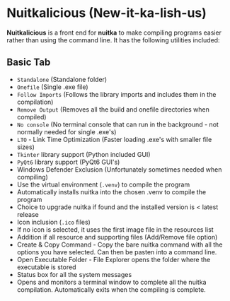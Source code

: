 # Nuitkalicious (New-it-ka-lish-us)

**Nuitkalicious** is a front end for **nuitka** to make compiling programs easier rather than using the command line.
It has the following utilities included:
## Basic Tab
- `Standalone` (Standalone folder)
- `Onefile` (Single .exe file)
- `Follow Imports` (Follows the library imports and includes them in the compilation)
- `Remove Output` (Removes all the build and onefile directories when compiled)
- `No console` (No terminal console that can run in the background - not normally needed for single .exe's)
- `LTO` - Link Time Optimization (Faster loading .exe's with smaller file sizes)
- `Tkinter` library support (Python included GUI)
- `PyQt6` library support (PyQt6 GUI's)
- Windows Defender Exclusion (Unfortunately sometimes needed when compiling)
- Use the virtual environment (`.venv`) to compile the program
- Automatically installs nuitka into the chosen .venv to compile the program
- Choice to upgrade nuitka if found and the installed version is < latest release
- Icon inclusion (`.ico` files)
- If no icon is selected, it uses the first image file in the resources list
- Addition if all resource and supporting files (Add/Remove file option)
- Create & Copy Command - Copy the bare nuitka command with all the options you have selected. Can then be pasten into a command line.
- Open Executable Folder - File Explorer opens the folder where the executable is stored
- Status box for all the system messages
- Opens and monitors a terminal window to complete all the nuitka compilation. Automatically exits when the compiling is complete.
